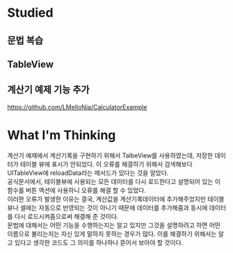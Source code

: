 # Studied

## 문법 복습

## TableView

## 계산기 예제 기능 추가
https://github.com/LMelloNia/CalculatorExample

# What I'm Thinking
계산기 예제에서 계산기록을 구현하기 위해서 TalbeView를 사용하였는데, 저장한 데이터가 테이블 뷰에 표시가 안되었다. 이 오류를 해결하기 위해서 검색해보다 UITableView에 reloadData라는 메서드가 있다는 것을 알았다.  
공식문서에서, 테이블뷰에 사용되는 모든 데이터를 다시 로드한다고 설명되어 있는 이 함수를 버튼 액션에 사용하니 오류를 해결 할 수 있었다.  
이러한 오류가 발생한 이유는 결국, 계산값을 계산기록데이터에 추가해주었지만 테이블뷰나 셀에는 자동으로 반영되는 것이 아니기 때문에 데이터를 추가해줌과 동시에 데이터를 다시 로드시켜줌으로써 해결해 준 것이다.  
문법에 대해서는 어떤 기능을 수행하는지는 알고 있지만 그것을 설명하려고 하면 어떤 이름으로 불리는지는 자신 있게 말하지 못하는 경우가 많다. 이를 해결하기 위해서는 알고 있다고 생각한 코드도 그 의미를 하나하나 뜯어서 보아야 할 것이다.
